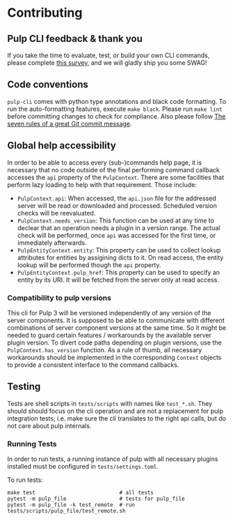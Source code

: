 # Contributing

## Pulp CLI feedback & thank you

If you take the time to evaluate, test, or build your own CLI commands, please complete [this survey](https://forms.gle/ca1nxVVkNivEeE5m8), and we will gladly ship you some SWAG!

## Code conventions

`pulp-cli` comes with python type annotations and black code formatting.
To run the auto-formatting features, execute `make black`.
Please run `make lint` before committing changes to check for compliance.
Also please follow [The seven rules of a great Git commit message](https://chris.beams.io/posts/git-commit/).

## Global help accessibility

In order to be able to access every (sub-)commands help page,
it is necessary that no code outside of the final performing command callback accesses the `api` property of the `PulpContext`.
There are some facilities that perform lazy loading to help with that requirement.
Those include:
  - `PulpContext.api`: When accessed, the `api.json` file for the addressed server will be read or downloaded and processed.
    Scheduled version checks will be reevaluated.
  - `PulpContext.needs_version`: This function can be used at any time to declear that an operation needs a plugin in a version range.
    The actual check will be performed, once `api` was accessed for the first time, or immediately afterwards.
  - `PulpEntityContext.entity`: This property can be used to collect lookup attributes for entities by assigining dicts to it.
    On read access, the entity lookup will be performed though the `api` property.
  - `PulpEntityContext.pulp_href`: This property can be used to specify an entity by its URI.
    It will be fetched from the server only at read access.

### Compatibility to pulp versions
This cli for Pulp 3 will be versioned independently of any version of the server components.
It is supposed to be able to communicate with different combinations of server component versions at the same time.
So it might be needed to guard certain features / workarounds by the available server plugin version.
To divert code paths depending on plugin versions, use the `PulpContext.has_version` function.
As a rule of thumb, all necessary workarounds should be implemented in the corresponding `Context` objects to provide a consistent interface to the command callbacks.

## Testing

Tests are shell scripts in `tests/scripts` with names like `test_*.sh`.
They should should focus on the cli operation and are not a replacement for pulp integration tests;
i.e. make sure the cli translates to the right api calls, but do not care about pulp internals.

### Running Tests

In order to run tests, a running instance of pulp with all necessary plugins installed must be
configured in `tests/settings.toml`.

To run tests:

```
make test                           # all tests
pytest -m pulp_file                 # tests for pulp_file
pytest -m pulp_file -k test_remote  # run tests/scripts/pulp_file/test_remote.sh
```
